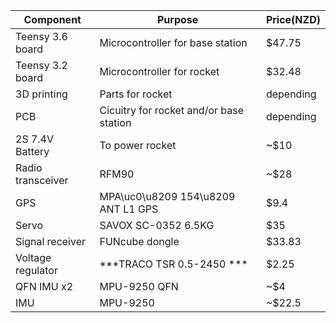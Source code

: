 
| Component        |      Purpose                            |  Price(NZD) |
|------------------|-----------------------------------------|-------------|
| Teensy 3.6 board | Microcontroller for base station        | $47.75      |
| Teensy 3.2 board | Microcontroller for rocket              | $32.48      |
| 3D printing      | Parts for rocket                        | depending   |
| PCB              | Cicuitry for rocket and/or base station | depending   |
| 2S 7.4V Battery  | To power rocket                         | ~$10        | 
| Radio transceiver| RFM90                           | ~$28               |
| GPS              | MPA\uc0\u8209 154\u8209 ANT L1 GPS              | $9.4   |
| Servo            | SAVOX SC-0352 6.5KG              | $35                |
| Signal receiver  | FUNcube dongle                   | $33.83             |
| Voltage regulator| ***TRACO TSR 0.5-2450       ***  | $2.25              |
| QFN IMU  x2      | MPU-9250 QFN                     | ~$4                |
| IMU              | MPU-9250                         | ~$22.5             |